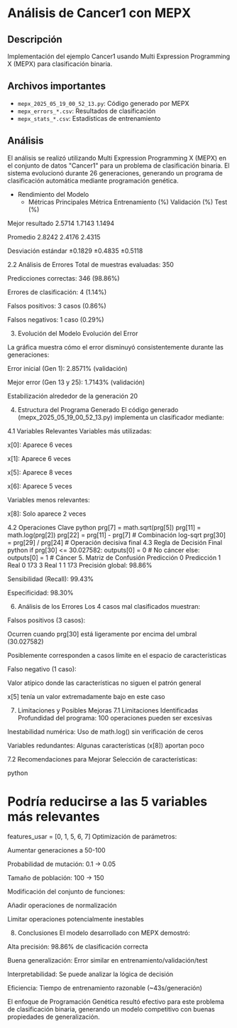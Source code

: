 # Análisis de Cancer1 con MEPX

## Descripción
Implementación del ejemplo Cancer1 usando Multi Expression Programming X (MEPX) para clasificación binaria.

## Archivos importantes
- `mepx_2025_05_19_00_52_13.py`: Código generado por MEPX
- `mepx_errors_*.csv`: Resultados de clasificación
- `mepx_stats_*.csv`: Estadísticas de entrenamiento

## Análisis
El análisis se realizó utilizando Multi Expression Programming X (MEPX) en el conjunto de datos "Cancer1" para un problema de clasificación binaria. El sistema evolucionó durante 26 generaciones, generando un programa de clasificación automática mediante programación genética.

- Rendimiento del Modelo
   - Métricas Principales
Métrica	              Entrenamiento (%)	  Validación (%)	  Test (%)

Mejor resultado  	    2.5714	            1.7143	          1.1494  

Promedio	            2.8242	            2.4176	          2.4315  

Desviación estándar	  ±0.1829	            ±0.4835	          ±0.5118  

2.2 Análisis de Errores
Total de muestras evaluadas: 350

Predicciones correctas: 346 (98.86%)

Errores de clasificación: 4 (1.14%)

Falsos positivos: 3 casos (0.86%)

Falsos negativos: 1 caso (0.29%)

3. Evolución del Modelo
Evolución del Error

La gráfica muestra cómo el error disminuyó consistentemente durante las generaciones:

Error inicial (Gen 1): 2.8571% (validación)

Mejor error (Gen 13 y 25): 1.7143% (validación)

Estabilización alrededor de la generación 20

4. Estructura del Programa Generado
El código generado (mepx_2025_05_19_00_52_13.py) implementa un clasificador mediante:

4.1 Variables Relevantes
Variables más utilizadas:

x[0]: Aparece 6 veces

x[1]: Aparece 6 veces

x[5]: Aparece 8 veces

x[6]: Aparece 5 veces

Variables menos relevantes:

x[8]: Solo aparece 2 veces

4.2 Operaciones Clave
python
prg[7] = math.sqrt(prg[5])
prg[11] = math.log(prg[2])
prg[22] = prg[11] - prg[7]  # Combinación log-sqrt
prg[30] = prg[29] / prg[24]  # Operación decisiva final
4.3 Regla de Decisión Final
python
if prg[30] <= 30.027582:
    outputs[0] = 0  # No cáncer
else:
    outputs[0] = 1  # Cáncer
5. Matriz de Confusión
Predicción 0	Predicción 1
Real 0	173	3
Real 1	1	173
Precisión global: 98.86%

Sensibilidad (Recall): 99.43%

Especificidad: 98.30%

6. Análisis de los Errores
Los 4 casos mal clasificados muestran:

Falsos positivos (3 casos):

Ocurren cuando prg[30] está ligeramente por encima del umbral (30.027582)

Posiblemente corresponden a casos límite en el espacio de características

Falso negativo (1 caso):

Valor atípico donde las características no siguen el patrón general

x[5] tenía un valor extremadamente bajo en este caso

7. Limitaciones y Posibles Mejoras
7.1 Limitaciones Identificadas
Profundidad del programa: 100 operaciones pueden ser excesivas

Inestabilidad numérica: Uso de math.log() sin verificación de ceros

Variables redundantes: Algunas características (x[8]) aportan poco

7.2 Recomendaciones para Mejorar
Selección de características:

python
# Podría reducirse a las 5 variables más relevantes
features_usar = [0, 1, 5, 6, 7]
Optimización de parámetros:

Aumentar generaciones a 50-100

Probabilidad de mutación: 0.1 → 0.05

Tamaño de población: 100 → 150

Modificación del conjunto de funciones:

Añadir operaciones de normalización

Limitar operaciones potencialmente inestables

8. Conclusiones
El modelo desarrollado con MEPX demostró:

Alta precisión: 98.86% de clasificación correcta

Buena generalización: Error similar en entrenamiento/validación/test

Interpretabilidad: Se puede analizar la lógica de decisión

Eficiencia: Tiempo de entrenamiento razonable (~43s/generación)

El enfoque de Programación Genética resultó efectivo para este problema de clasificación binaria, generando un modelo competitivo con buenas propiedades de generalización.

